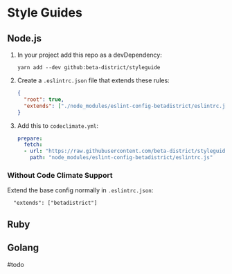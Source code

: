 # Style Guides

## Node.js
1. In your project add this repo as a devDependency:
   ```
   yarn add --dev github:beta-district/styleguide
   ```

2. Create a `.eslintrc.json` file that extends these rules:
    ```json
    {
      "root": true,
      "extends": ["./node_modules/eslint-config-betadistrict/eslintrc.js"]
    }
    ```

3. Add this to `codeclimate.yml`:
    ```yaml
    prepare:
      fetch:
      - url: "https://raw.githubusercontent.com/beta-district/styleguide/master/eslintrc.js"
        path: "node_modules/eslint-config-betadistrict/eslintrc.js"
    ```

### Without Code Climate Support
Extend the base config normally in `.eslintrc.json`:
```
  "extends": ["betadistrict"]
```

## Ruby


## Golang
\#todo
